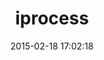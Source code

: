 ---
layout: post
title:  "iprocess"
repo:   "robgleeson/iprocess"
date:   2015-02-18 17:02:18
gemurl: https://github.com/robgleeson/iprocess
---